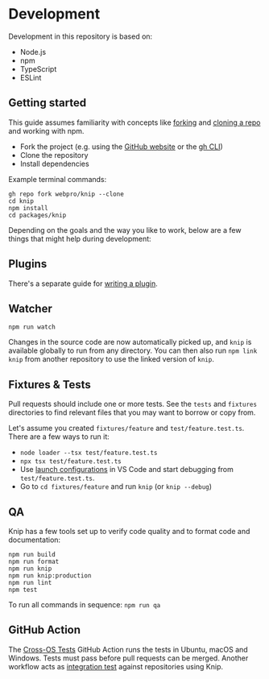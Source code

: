 # Development

Development in this repository is based on:

- Node.js
- npm
- TypeScript
- ESLint

## Getting started

This guide assumes familiarity with concepts like [forking][1] and [cloning a repo][2] and working with npm.

- Fork the project (e.g. using the [GitHub website][3] or the [gh CLI][4])
- Clone the repository
- Install dependencies

Example terminal commands:

```shell
gh repo fork webpro/knip --clone
cd knip
npm install
cd packages/knip
```

Depending on the goals and the way you like to work, below are a few things that might help during development:

## Plugins

There's a separate guide for [writing a plugin][5].

## Watcher

```shell
npm run watch
```

Changes in the source code are now automatically picked up, and `knip` is available globally to run from any directory.
You can then also run `npm link knip` from another repository to use the linked version of `knip`.

## Fixtures & Tests

Pull requests should include one or more tests. See the `tests` and `fixtures` directories to find relevant files that
you may want to borrow or copy from.

Let's assume you created `fixtures/feature` and `test/feature.test.ts`. There are a few ways to run it:

- `node loader --tsx test/feature.test.ts`
- `npx tsx test/feature.test.ts`
- Use [launch configurations][6] in VS Code and start debugging from `test/feature.test.ts`.
- Go to `cd fixtures/feature` and run `knip` (or `knip --debug`)

## QA

Knip has a few tools set up to verify code quality and to format code and documentation:

```shell
npm run build
npm run format
npm run knip
npm run knip:production
npm run lint
npm test
```

To run all commands in sequence: `npm run qa`

## GitHub Action

The [Cross-OS Tests][7] GitHub Action runs the tests in Ubuntu, macOS and Windows. Tests must pass before pull requests
can be merged. Another workflow acts as [integration test][8] against repositories using Knip.

[1]: https://docs.github.com/get-started/quickstart/fork-a-repo
[2]: https://docs.github.com/en/repositories/creating-and-managing-repositories/cloning-a-repository
[3]: https://github.com/webpro/knip
[4]: https://cli.github.com/
[5]: https://knip.dev/guides/writing-a-plugin/
[6]: ../.vscode/launch.json
[7]: https://github.com/webpro/knip/actions/workflows/test.yml
[8]: https://github.com/webpro/knip/actions/workflows/integration.yml
